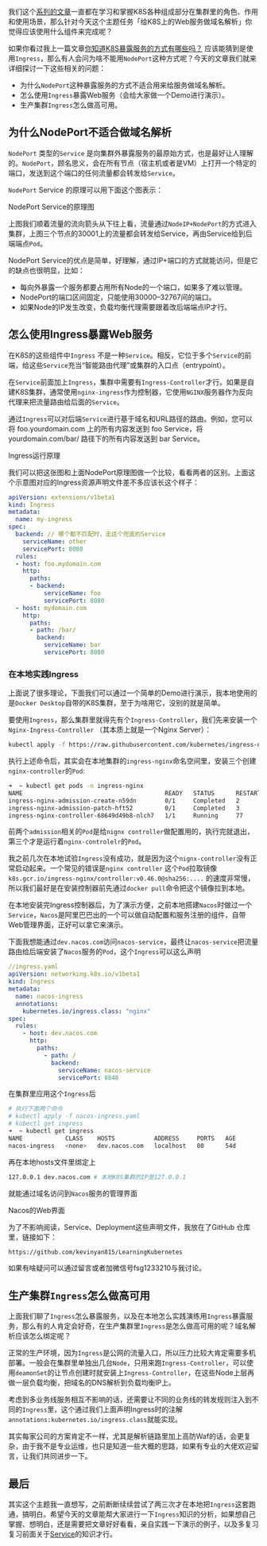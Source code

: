 我们这个[系列的文章](https://mp.weixin.qq.com/mp/appmsgalbum?__biz=MzUzNTY5MzU2MA==&action=getalbum&album_id=1394839706508148737&scene=173&from_msgid=2247488517&from_itemidx=1&count=3&nolastread=1#wechat_redirect)一直都在学习和掌握K8S各种组成部分在集群里的角色、作用和使用场景，那么针对今天这个主题任务「给K8S上的Web服务做域名解析」你觉得应该使用什么组件来完成呢？

如果你看过我上一篇文章[你知道K8S暴露服务的方式有哪些吗？](https://mp.weixin.qq.com/s?__biz=MzUzNTY5MzU2MA==&mid=2247488517&idx=1&sn=f58b32757b39d617f8769e1b65cef71e&chksm=fa80c592cdf74c846016d8036898aa2f4aec4662485f40c1cf959640def1e58e6d131fc3af78&token=1465862111&lang=zh_CN&scene=21#wechat_redirect) 应该能猜到是使用`Ingress`，那么有人会问为啥不能用`NodePort`这种方式呢？今天的文章我们就来详细探讨一下这些相关的问题：

- 为什么`NodePort`这种暴露服务的方式不适合用来给服务做域名解析。
- 怎么使用`Ingress`暴露Web服务（会给大家做一个Demo进行演示）。
- 生产集群`Ingress`怎么做高可用。

## 为什么NodePort不适合做域名解析

`NodePort` 类型的`Service` 是向集群外暴露服务的最原始方式，也是最好让人理解的。`NodePort`，顾名思义，会在所有节点（宿主机或者是VM）上打开一个特定的端口，发送到这个端口的任何流量都会转发给`Service`。

`NodePort` Service 的原理可以用下面这个图表示：

NodePort Service的原理图

上图我们顺着流量的流向箭头从下往上看，流量通过`NodeIP+NodePort`的方式进入集群，上图三个节点的30001上的流量都会转发给Service，再由Service给到后端端点`Pod`。

NodePort Service的优点是简单，好理解，通过IP+端口的方式就能访问，但是它的缺点也很明显，比如：

- 每向外暴露一个服务都要占用所有Node的一个端口，如果多了难以管理。
- NodePort的端口区间固定，只能使用30000–32767间的端口。
- 如果Node的IP发生改变，负载均衡代理需要跟着改后端端点IP才行。

## 怎么使用Ingress暴露Web服务

在K8S的这些组件中`Ingress` 不是一种`Service`。相反，它位于多个`Service`的前端，给这些`Service`充当“智能路由代理”或集群的入口点（entrypoint）。

在`Service`前面加上`Ingress`，集群中需要有`Ingress-Controller`才行。如果是自建K8S集群，通常使用`nginx-ingress`作为控制器，它使用`NGINX`服务器作为反向代理来把流量路由给后面的`Service`。

通过`Ingress`可以对后端`Service`进行基于域名和URL路径的路由。例如，您可以将 foo.yourdomain.com 上的所有内容发送到 foo Service，将 yourdomain.com/bar/ 路径下的所有内容发送到 bar Service。

Ingress运行原理

我们可以把这张图和上面NodePort原理图做一个比较，看看两者的区别。上面这个示意图对应的Ingress资源声明文件差不多应该长这个样子：

```yaml
apiVersion: extensions/v1beta1
kind: Ingress
metadata:
  name: my-ingress
spec:
  backend: // 哪个都不匹配时，走这个兜底的Service
    serviceName: other
    servicePort: 8080
  rules:
  - host: foo.mydomain.com
    http:
      paths:
      - backend:
          serviceName: foo
          servicePort: 8080
  - host: mydomain.com
    http:
      paths:
      - path: /bar/
        backend:
          serviceName: bar
          servicePort: 8080
```

### 在本地实践Ingress

上面说了很多理论，下面我们可以通过一个简单的Demo进行演示，我本地使用的是`Docker Desktop`自带的K8S集群，至于为啥用它，没别的就是简单。

要使用`Ingress`，那么集群里就得先有个`Ingress-Controller`，我们先来安装一个`Nginx-Ingress-Controller` （其本质上就是一个Nginx Server）：

```bash
kubectl apply -f https://raw.githubusercontent.com/kubernetes/ingress-nginx/controller-v1.0.0/deploy/static/provider/cloud/deploy.yaml
```

执行上述命令后，其实会在本地集群的`ingress-nginx`命名空间里，安装三个创建`nginx-controller`的`Pod`:

```bash
➜  ~ kubectl get pods -n ingress-nginx
NAME                                        READY   STATUS      RESTARTS   AGE
ingress-nginx-admission-create-n59dn        0/1     Completed   2          49d
ingress-nginx-admission-patch-hft52         0/1     Completed   3          49d
ingress-nginx-controller-68649d49b8-nlch7   1/1     Running     77         49d
```

前两个`admission`相关的`Pod`是给`nignx controller`做配置用的，执行完就退出，第三个才是运行着`nginx-controlelr`的`Pod`。

我之前几次在本地试验`Ingress`没有成功，就是因为这个`nignx-controller`没有正常启动起来。一个常见的错误是`nginx controller` 这个`Pod`拉取镜像`k8s.gcr.io/ingress-nginx/controller:v0.46.0@sha256:....` 的速度非常慢，所以我们最好是在安装控制器前先通过`docker pull`命令把这个镜像拉到本地。

在本地安装完Ingress控制器后，为了演示方便，之前本地搭建`Nacos`时做过一个`Service`，`Nacos`是阿里巴巴出的一个可以做自动配置和服务注册的组件，自带Web管理界面，正好可以拿它来演示。

下面我想能通过`dev.nacos.com`访问`nacos-service`，最终让`nacos-service`把流量路由给后端安装了`Nacos`服务的`Pod`，这个`Ingress`可以这么声明

```yaml
//ingress.yaml
apiVersion: networking.k8s.io/v1beta1
kind: Ingress
metadata:
  name: nacos-ingress
  annotations:
    kubernetes.io/ingress.class: "nginx"
spec:
  rules:
    - host: dev.nacos.com
      http:
        paths:
          - path: /
            backend:
              serviceName: nacos-service
              servicePort: 8848
```

在集群里应用这个`Ingress`后

```bash
# 执行下面两个命令
# kubectl apply -f nacos-ingress.yaml
# kubectl get ingress
➜  ~ kubectl get ingress
NAME            CLASS    HOSTS           ADDRESS     PORTS   AGE
nacos-ingress   <none>   dev.nacos.com   localhost   80      54d
```

再在本地hosts文件里绑定上

```bash
127.0.0.1 dev.nacos.com # 本地K8S集群的IP是127.0.0.1
```

就能通过域名访问到`Nacos`服务的管理界面

Nacos的Web界面

为了不影响阅读，Service、Deployment这些声明文件，我放在了GitHub 仓库里，链接如下：

```bash
https://github.com/kevinyan815/LearningKubernetes
```

如果有啥疑问可以通过留言或者加微信号fsg1233210与我讨论。

## 生产集群`Ingress`怎么做高可用

上面我们聊了`Ingress`怎么暴露服务，以及在本地怎么实践演练用`Ingress`暴露服务，那么有的人肯定会好奇，在生产集群里`Ingress`是怎么做高可用的呢？域名解析应该怎么绑定呢？

正常的生产环境，因为`Ingress`是公网的流量入口，所以压力比较大肯定需要多机部署。一般会在集群里单独出几台`Node`，只用来跑`Ingress-Controller`，可以使用`deamonSet`的让节点创建时就安装上`Ingress-Controller`，在这些Node上层再做一层负载均衡，把域名的DNS解析到负载均衡IP上。

考虑到多业务线服务相互不影响的话，还需要让不同的业务线的转发规则注入到不同的`Ingress`里，这个通过我们上面声明Ingress时的注解`annotations:kubernetes.io/ingress.class`就能实现。

其实每家公司的方案肯定不一样，尤其是解析链路里加上高防Waf的话，会更复杂，由于我不是专业运维，也只是知道一些大概的思路，如果有专业的大佬欢迎留言，让我们共同进步一下。

## 最后

其实这个主题我一直想写，之前断断续续尝试了两三次才在本地把`Ingress`这套跑通，搞明白。希望今天的文章能帮大家进行一下`Ingress`知识的分析，如果想自己掌握、想明白，还是需要把文章好好看看，亲自实践一下演示的例子，以及多复习复习前面关于[Service](https://mp.weixin.qq.com/s?__biz=MzUzNTY5MzU2MA==&mid=2247486082&idx=1&sn=42a9bc8fcfc9da09445e9e2f4cf2fb96&chksm=fa80db15cdf752039494992f71a3bc488cf386841bd1aaaa44115f5e7f155ba55ce468ec89ee&token=2075750696&lang=zh_CN&scene=21#wechat_redirect)的知识才行。